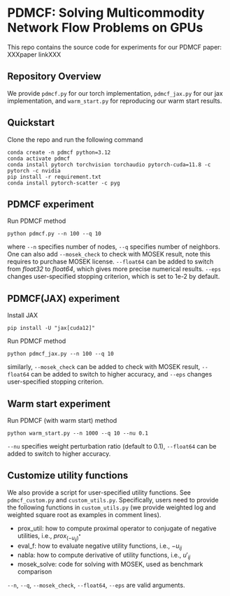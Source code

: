 # PDMCF: Solving Multicommodity Network Flow Problems on GPUs

This repo contains the source code for experiments for our PDMCF paper: XXXpaper linkXXX

## Repository Overview

We provide <code>pdmcf.py</code> for our torch implementation, <code>pdmcf_jax.py</code> for our jax implementation, and <code>warm_start.py</code> for reproducing our warm start results.

## Quickstart
Clone the repo and run the following command
```
conda create -n pdmcf python=3.12
conda activate pdmcf
conda install pytorch torchvision torchaudio pytorch-cuda=11.8 -c pytorch -c nvidia
pip install -r requirement.txt
conda install pytorch-scatter -c pyg
```
## PDMCF experiment
Run PDMCF method
```
python pdmcf.py --n 100 --q 10 
```
where <code>--n</code> specifies number of nodes, <code>--q</code> specifies number of neighbors. One can also add <code>--mosek_check</code> to check with MOSEK result, note this requires to purchase MOSEK license. <code>--float64</code> can be added to switch from *float32* to *float64*, which gives more precise numerical results. <code>--eps</code> changes user-specified stopping criterion, which is set to 1e-2 by default.
## PDMCF(JAX) experiment
Install JAX
```
pip install -U "jax[cuda12]"
```
Run PDMCF method
```
python pdmcf_jax.py --n 100 --q 10
```
similarly, <code>--mosek_check</code> can be added to check with MOSEK result, <code>--float64</code> can be added to switch to higher accuracy, and <code>--eps</code> changes user-specified stopping criterion.
## Warm start experiment
Run PDMCF (with warm start) method
```
python warm_start.py --n 1000 --q 10 --nu 0.1
```
<code>--nu</code> specifies weight perturbation ratio (default to 0.1), <code>--float64</code> can be added to switch to higher accuracy.
## Customize utility functions
We also provide a script for user-specified utility functions. See <code>pdmcf_custom.py</code> and <code>custom_utils.py</code>. Specifically, users need to provide the following functions in <code>custom_utils.py</code> (we provide weighted log and weighted square root as examples in comment lines).
* prox_util: how to compute proximal operator to conjugate of negative utilities, i.e., $prox_{(-u_{ij})^\ast}$
* eval_f: how to evaluate negative utility functions, i.e., $-u_{ij}$
* nabla: how to compute derivative of utility functions, i.e., $u'_{ij}$
* mosek_solve: code for solving with MOSEK, used as benchmark comparison

<code>--n</code>, <code>--q</code>, <code>--mosek_check</code>, <code>--float64</code>, <code>--eps</code> are valid arguments.
